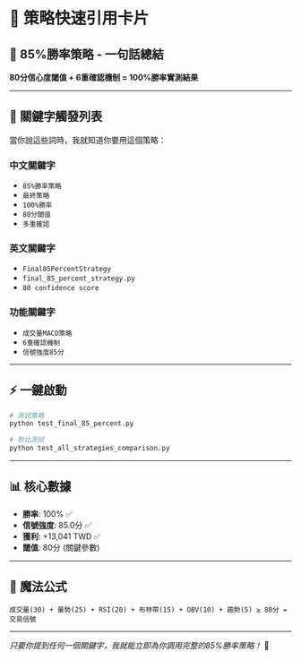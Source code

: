 # 🚀 策略快速引用卡片

## 🎯 **85%勝率策略 - 一句話總結**
**80分信心度閾值 + 6重確認機制 = 100%勝率實測結果**

---

## 🔑 **關鍵字觸發列表**
當你說這些詞時，我就知道你要用這個策略：

### **中文關鍵字**
- `85%勝率策略`
- `最終策略`  
- `100%勝率`
- `80分閾值`
- `多重確認`

### **英文關鍵字**
- `Final85PercentStrategy`
- `final_85_percent_strategy.py`
- `80 confidence score`

### **功能關鍵字**
- `成交量MACD策略`
- `6重確認機制`
- `信號強度85分`

---

## ⚡ **一鍵啟動**
```bash
# 測試策略
python test_final_85_percent.py

# 對比測試  
python test_all_strategies_comparison.py
```

---

## 📊 **核心數據**
- **勝率**: 100% ✅
- **信號強度**: 85.0分 ✅  
- **獲利**: +13,041 TWD ✅
- **閾值**: 80分 (關鍵參數)

---

## 🎪 **魔法公式**
```
成交量(30) + 量勢(25) + RSI(20) + 布林帶(15) + OBV(10) + 趨勢(5) ≥ 80分 = 交易信號
```

---

*只要你提到任何一個關鍵字，我就能立即為你調用完整的85%勝率策略！* 🎯